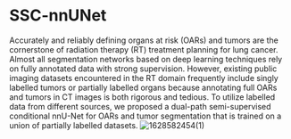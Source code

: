 # SSC-nnUNet
Accurately and reliably defining organs at risk (OARs) and tumors are the cornerstone of radiation therapy (RT) treatment planning for lung cancer. Almost all segmentation networks based on deep learning techniques rely on fully annotated data with strong supervision. However, existing public imaging datasets encountered in the RT domain frequently include singly labelled tumors or partially labelled organs because annotating full OARs and tumors in CT images is both rigorous and tedious. To utilize labelled data from different sources, we proposed a dual-path semi-supervised conditional nnU-Net for OARs and tumor segmentation that is trained on a union of partially labelled datasets.
![1628582454(1)](https://user-images.githubusercontent.com/42600942/128830684-83f65c9c-a83f-4f72-8f95-649749f9f5e5.jpg)
